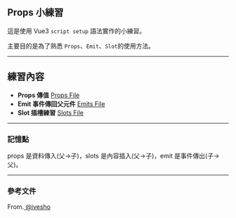 ## Props 小練習

這是使用 Vue3 `script setup` 語法實作的小練習。

主要目的是為了熟悉 `Props`、`Emit`、`Slot`的使用方法。

---

## 練習內容

- **Props 傳值** [Props File](https://github.com/Wcosine/Prop-practice/tree/main/Props%20File)
- **Emit 事件傳回父元件** [Emits File](https://github.com/Wcosine/Prop-practice/tree/main/Emits%20File)
- **Slot 插槽練習** [Slots File](https://github.com/Wcosine/Prop-practice/tree/main/Slots%20File)

---

### 記憶點
props 是資料傳入(父->子)，slots 是內容插入(父->子)，emit 是事件傳出(子->父)。

---

### 參考文件

From.[ @ivesho ](https://github.com/ivesho/vue-tips-sharing)
